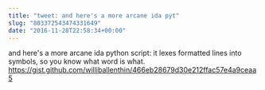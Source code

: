 ```yaml
---
title: "tweet: and here's a more arcane ida pyt"
slug: "803372543474331649"
date: "2016-11-28T22:58:34+00:00"
---
```

and here's a more arcane ida python script: it lexes formatted lines into symbols, so you know what word is what. https://gist.github.com/williballenthin/466eb28679d30e212ffac57e4a9ceaa5